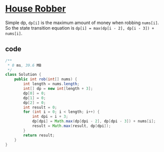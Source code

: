 # [House Robber](https://leetcode.com/problems/house-robber/)

Simple dp, `dp[i]` is the maximum amount of money when robbing `nums[i]`. So the state transition equation is `dp[i] = max(dp[i - 2], dp[i - 3]) + nums[i]`.

## code

```java
/**
 * 0 ms, 39.6 MB
 */
class Solution {
    public int rob(int[] nums) {
        int length = nums.length;
        int[] dp = new int[length + 3];
        dp[0] = 0;
        dp[1] = 0;
        dp[2] = 0;
        int result = 0;
        for (int i = 0; i < length; i++) {
            int dpi = i + 3;
            dp[dpi] = Math.max(dp[dpi - 2], dp[dpi - 3]) + nums[i];
            result = Math.max(result, dp[dpi]);
        }
        return result;
    }
}
```
